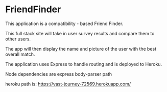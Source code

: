 # FriendFinder

This application is a compatibility - based Friend Finder.

This full stack site will take in user survey results and compare them to other users. 

The app will then display the name and picture of the user with the best overall match.

The application uses Express to handle routing and is deployed to Heroku.

Node dependencies are 
    express
    body-parser
    path


heroku path is: https://vast-journey-72569.herokuapp.com/



